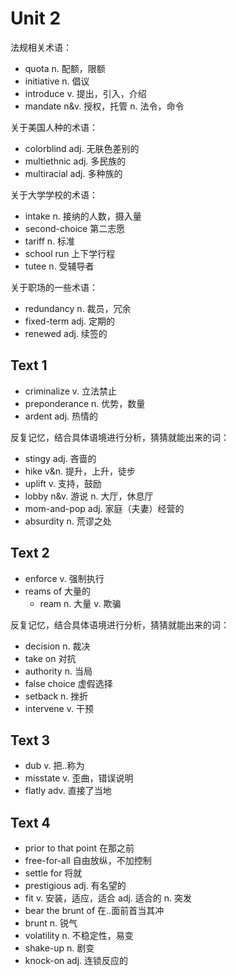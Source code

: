 # Unit 2

法规相关术语：

- quota n. 配额，限额
- initiative n. 倡议
- introduce v. 提出，引入，介绍
- mandate n&v. 授权，托管 n. 法令，命令

关于美国人种的术语：

- colorblind adj. 无肤色差别的
- multiethnic adj. 多民族的
- multiracial adj. 多种族的

关于大学学校的术语：

- intake n. 接纳的人数，摄入量
- second-choice 第二志愿
- tariff n. 标准
- school run 上下学行程
- tutee n. 受辅导者

关于职场的一些术语：

- redundancy n. 裁员，冗余
- fixed-term adj. 定期的
- renewed adj. 续签的

## Text 1

- criminalize v. 立法禁止
- preponderance n. 优势，数量
- ardent adj. 热情的

反复记忆，结合具体语境进行分析，猜猜就能出来的词：

- stingy adj. 吝啬的
- hike v&n. 提升，上升，徒步
- uplift v. 支持，鼓励
- lobby n&v. 游说 n. 大厅，休息厅
- mom-and-pop adj. 家庭（夫妻）经营的
- absurdity n. 荒谬之处

## Text 2

- enforce v. 强制执行
- reams of 大量的
  - ream n. 大量 v. 欺骗

反复记忆，结合具体语境进行分析，猜猜就能出来的词：

- decision n. 裁决
- take on 对抗
- authority n. 当局
- false choice 虚假选择
- setback n. 挫折
- intervene v. 干预

## Text 3

- dub v. 把..称为
- misstate v. 歪曲，错误说明
- flatly adv. 直接了当地

## Text 4

- prior to that point 在那之前
- free-for-all 自由放纵，不加控制
- settle for 将就
- prestigious adj. 有名望的
- fit v. 安装，适应，适合 adj. 适合的 n. 突发
- bear the brunt of 在..面前首当其冲
- brunt n. 锐气
- volatility n. 不稳定性，易变
- shake-up n. 剧变
- knock-on adj. 连锁反应的

